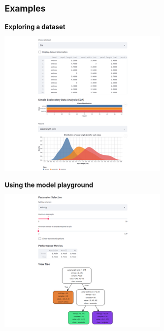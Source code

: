 # Examples
## Exploring a dataset
![eda](static/eda.png)

## Using the model playground
![playground](static/playground.png)